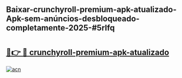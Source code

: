 ## Baixar-crunchyroll-premium-apk-atualizado-Apk-sem-anúncios-desbloqueado-completamente-2025-#5rlfq

# <h2><a href="https://ainizakaria.my?title=crunchyroll-premium-apk-atualizado&ref=20M">🔗👉 🔴 crunchyroll-premium-apk-atualizado</a></h2>

[![acn](https://github.com/user-attachments/assets/0f9c940e-d8b0-45ae-aac7-cd30a18b3e1c)](https://ainizakaria.my?title=crunchyroll-premium-apk-atualizado&ref=20M)

